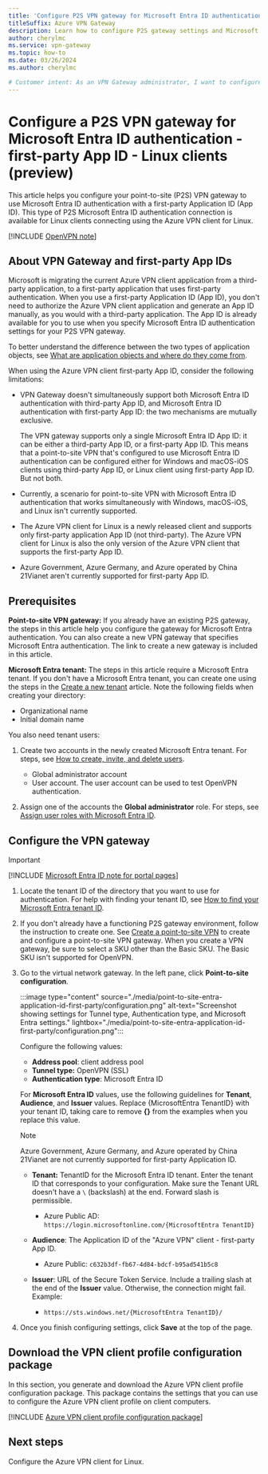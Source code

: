 ```yaml
---
title: 'Configure P2S VPN gateway for Microsoft Entra ID authentication using 1st-party App ID - Linux Azure VPN client'
titleSuffix: Azure VPN Gateway
description: Learn how to configure P2S gateway settings and Microsoft Entra ID authentication using a first-party application.
author: cherylmc
ms.service: vpn-gateway
ms.topic: how-to
ms.date: 03/26/2024
ms.author: cherylmc

# Customer intent: As an VPN Gateway administrator, I want to configure point-to-site to allow Microsoft Entra ID authentication using the Azure VPN client for Linux.
---
```


# Configure a P2S VPN gateway for Microsoft Entra ID authentication - first-party App ID - Linux clients (preview)

This article helps you configure your point-to-site (P2S) VPN gateway to use Microsoft Entra ID authentication with a first-party Application ID (App ID). This type of P2S Microsoft Entra ID authentication connection is available for Linux clients connecting using the Azure VPN client for Linux.

[!INCLUDE [OpenVPN note](../../includes/vpn-gateway-openvpn-auth-include.md)]

## About VPN Gateway and first-party App IDs

Microsoft is migrating the current Azure VPN client application from a third-party application, to a first-party application that uses first-party authentication. When you use a first-party Application ID (App ID), you don't need to authorize the Azure VPN client application and generate an App ID manually, as you would with a third-party application. The App ID is already available for you to use when you specify Microsoft Entra ID authentication settings for your P2S VPN gateway.

To better understand the difference between the two types of application objects, see [What are application objects and where do they come from](https://learn.microsoft.com/entra/identity-platform/how-applications-are-added).

When using the Azure VPN client first-party App ID, consider the following limitations:

* VPN Gateway doesn't simultaneously support both Microsoft Entra ID authentication with third-party App ID, and Microsoft Entra ID authentication with first-party App ID: the two mechanisms are mutually exclusive.

  The VPN gateway supports only a single Microsoft Entra ID App ID: it can be either a third-party App ID, or a first-party App ID. This means that a point-to-site VPN that's configured to use Microsoft Entra ID authentication can be configured either for Windows and macOS-iOS clients using third-party App ID, or Linux client using first-party App ID. But not both.

* Currently, a scenario for point-to-site VPN with Microsoft Entra ID authentication that works simultaneously with Windows, macOS-iOS, and Linux isn't currently supported.

* The Azure VPN client for Linux is a newly released client and supports only first-party application App ID (not third-party). The Azure VPN client for Linux is also the only version of the Azure VPN client that supports the first-party App ID.

* Azure Government, Azure Germany, and Azure operated by China 21Vianet aren't currently supported for first-party App ID.

## Prerequisites

**Point-to-site VPN gateway:** If you already have an existing P2S gateway, the steps in this article help you configure the gateway for Microsoft Entra authentication. You can also create a new VPN gateway that specifies Microsoft Entra authentication. The link to create a new gateway is included in this article.

**Microsoft Entra tenant:** The steps in this article require a Microsoft Entra tenant. If you don't have a Microsoft Entra tenant, you can create one using the steps in the [Create a new tenant](https://learn.microsoft.com/entra/fundamentals/create-new-tenant) article. Note the following fields when creating your directory:

* Organizational name
* Initial domain name

You also need tenant users:

1. Create two accounts in the newly created Microsoft Entra tenant. For steps, see [How to create, invite, and delete users](https://learn.microsoft.com/entra/fundamentals/how-to-create-delete-users).

   * Global administrator account
   * User account. The user account can be used to test OpenVPN authentication.

1. Assign one of the accounts the **Global administrator** role. For steps, see [Assign user roles with Microsoft Entra ID](https://learn.microsoft.com/entra/fundamentals/users-assign-role-azure-portal).

## Configure the VPN gateway

> [!IMPORTANT]
> [!INCLUDE [Microsoft Entra ID note for portal pages](../../includes/vpn-gateway-entra-portal-note.md)]

1. Locate the tenant ID of the directory that you want to use for authentication. For help with finding your tenant ID, see [How to find your Microsoft Entra tenant ID](https://learn.microsoft.com/entra/fundamentals/how-to-find-tenant).

1. If you don't already have a functioning P2S gateway environment, follow the instruction to create one. See [Create a point-to-site VPN](vpn-gateway-howto-point-to-site-resource-manager-portal.md) to create and configure a point-to-site VPN gateway. When you create a VPN gateway, be sure to select a SKU other than the Basic SKU. The Basic SKU isn't supported for OpenVPN.

1. Go to the virtual network gateway. In the left pane, click **Point-to-site configuration**.

   :::image type="content" source="./media/point-to-site-entra-application-id-first-party/configuration.png" alt-text="Screenshot showing settings for Tunnel type, Authentication type, and Microsoft Entra settings." lightbox="./media/point-to-site-entra-application-id-first-party/configuration.png":::

   Configure the following values:

   * **Address pool**: client address pool
   * **Tunnel type:** OpenVPN (SSL)
   * **Authentication type**: Microsoft Entra ID

   For **Microsoft Entra ID** values, use the following guidelines for **Tenant**, **Audience**, and **Issuer** values. Replace {MicrosoftEntra TenantID} with your tenant ID, taking care to remove **{}** from the examples when you replace this value.

   > [!NOTE]
   > Azure Government, Azure Germany, and Azure operated by China 21Vianet are not currently supported for first-party Application ID.
   >
  
   * **Tenant:** TenantID for the Microsoft Entra ID tenant. Enter the tenant ID that corresponds to your configuration. Make sure the Tenant URL doesn't have a `\` (backslash) at the end. Forward slash is permissible.

     * Azure Public AD: `https://login.microsoftonline.com/{MicrosoftEntra TenantID}`

   * **Audience**: The Application ID of the "Azure VPN" client - first-party App ID.

     * Azure Public: `c632b3df-fb67-4d84-bdcf-b95ad541b5c8`

   * **Issuer**: URL of the Secure Token Service. Include a trailing slash at the end of the **Issuer** value. Otherwise, the connection might fail. Example:

     * `https://sts.windows.net/{MicrosoftEntra TenantID}/`

1. Once you finish configuring settings, click **Save** at the top of the page.

## Download the VPN client profile configuration package

In this section, you generate and download the Azure VPN client profile configuration package. This package contains the settings that you can use to configure the Azure VPN client profile on client computers.

[!INCLUDE [Azure VPN client profile configuration package](../../includes/vpn-gateway-point-to-site-client-package-download.md)]

## Next steps

Configure the Azure VPN client for Linux.
